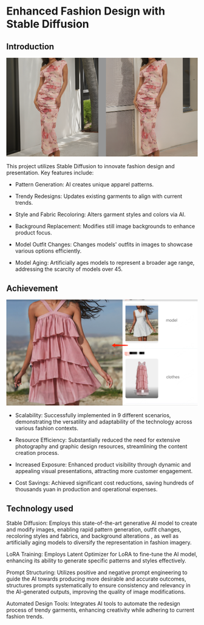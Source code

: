 
# Enhanced Fashion Design with Stable Diffusion



## Introduction

 

 ![plot](https://github.com/chloeeliu/LLMs-application/blob/74e7e607f06d814d2e10585e6392e7337e0b8768/image/sd/2.png)


This project utilizes Stable Diffusion to innovate fashion design and presentation. Key features include:

- Pattern Generation: AI creates unique apparel patterns.

- Trendy Redesigns: Updates existing garments to align with current trends.

- Style and Fabric Recoloring: Alters garment styles and colors via AI.

- Background Replacement: Modifies still image backgrounds to enhance product focus.

- Model Outfit Changes: Changes models' outfits in images to showcase various options efficiently.

- Model Aging: Artificially ages models to represent a broader age range, addressing the scarcity of models over 45.

 

 

## Achievement


 ![plot](https://github.com/chloeeliu/LLMs-application/blob/74e7e607f06d814d2e10585e6392e7337e0b8768/image/sd/1.png)


- Scalability: Successfully implemented in 9 different scenarios, demonstrating the versatility and adaptability of the technology across various fashion contexts.

- Resource Efficiency: Substantially reduced the need for extensive photography and graphic design resources, streamlining the content creation process.

- Increased Exposure: Enhanced product visibility through dynamic and appealing visual presentations, attracting more customer engagement.

- Cost Savings: Achieved significant cost reductions, saving hundreds of thousands yuan in production and operational expenses.

 

 

## Technology used


Stable Diffusion: Employs this state-of-the-art generative AI model to create and modify images, enabling rapid pattern generation, outfit changes, recoloring styles and fabrics, and background alterations , as well as artificially aging models to diversify the representation in fashion imagery.

LoRA Training: Employs Latent Optimizer for LoRA to fine-tune the AI model, enhancing its ability to generate specific patterns and styles effectively.

Prompt Structuring: Utilizes positive and negative prompt engineering to guide the AI towards producing more desirable and accurate outcomes, structures prompts systematically to ensure consistency and relevancy in the AI-generated outputs, improving the quality of image modifications.

Automated Design Tools: Integrates AI tools to automate the redesign process of trendy garments, enhancing creativity while adhering to current fashion trends.


